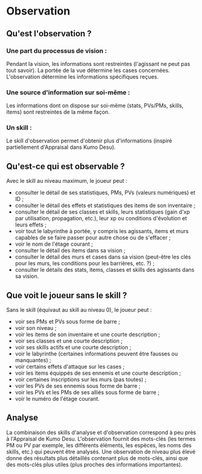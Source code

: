 # Observation
## Qu'est l'observation ?
### Une part du processus de vision :
Pendant la vision, les informations sont restreintes (l'agissant ne peut pas tout savoir). La portée de la vue détermine les cases concernées. L'observation détermine les informations spécifiques reçues.
### Une source d'information sur soi-même :
Les informations dont on dispose sur soi-même (stats, PVs/PMs, skills, items) sont restreintes de la même façon.
### Un skill :
Le skill d'observation permet d'obtenir plus d'informations (inspiré partiellement d'Appraisal dans Kumo Desu).

## Qu'est-ce qui est observable ?
Avec le skill au niveau maximum, le joueur peut :
 - consulter le détail de ses statistiques, PMs, PVs (valeurs numériques) et ID ;
 - consulter le détail des effets et statistiques des items de son inventaire ;
 - consulter le détail de ses classes et skills, leurs statistiques (gain d'xp par utilisation, propagation, etc.), leur xp ou conditions d'évolution et leurs effets ;
 - voir tout le labyrinthe à portée, y compris les agissants, items et murs capables de se faire passer pour autre chose ou de s'effacer ;
 - voir le nom de l'étage courant ;
 - consulter le détail des items dans sa vision ;
 - consulter le détail des murs et cases dans sa vision (peut-être les clés pour les murs, les conditions pour les barrières, etc. ?) ;
 - consulter le détails des stats, items, classes et skills des agissants dans sa vision.

## Que voit le joueur sans le skill ?
Sans le skill (équivaut au skill au niveau 0), le joueur peut :
 - voir ses PMs et PVs sous forme de barre ;
 - voir son niveau ;
 - voir les items de son inventaire et une courte description ;
 - voir ses classes et une courte description ;
 - voir ses skills actifs et une courte description ;
 - voir le labyrinthe (certaines informations peuvent être fausses ou manquantes) ;
 - voir certains effets d'attaque sur les cases ;
 - voir les items équippés de ses ennemis et une courte description ;
 - voir certaines inscriptions sur les murs (pas toutes) ;
 - voir les PVs de ses ennemis sous forme de barre ;
 - voir les PVs et les PMs de ses alliés sous forme de barre ;
 - voir le numéro de l'étage courant.

## Analyse
La combinaison des skills d'analyse et d'observation correspond à peu près à l'Appraisal de Kumo Desu. L'observation fournit des mots-clés (les termes PM ou PV par exemple, les différents éléments, les espèces, les noms des skills, etc.) qui peuvent être analysés. Une observation de niveau plus élevé donne des résultats plus détaillés contenant plus de mots-clés, ainsi que des mots-clés plus utiles (plus proches des informations importantes).